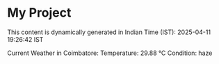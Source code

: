 # My Project

This content is dynamically generated in Indian Time (IST): 2025-04-11 19:26:42 IST


Current Weather in Coimbatore:
Temperature: 29.88 °C
Condition: haze
